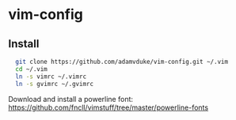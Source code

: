 vim-config
===

Install
---

```bash
  git clone https://github.com/adamvduke/vim-config.git ~/.vim
  cd ~/.vim
  ln -s vimrc ~/.vimrc
  ln -s gvimrc ~/.gvimrc
```

Download and install a powerline font: https://github.com/fncll/vimstuff/tree/master/powerline-fonts
